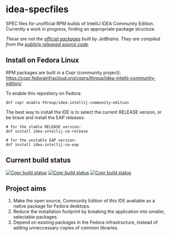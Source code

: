 # idea-specfiles

SPEC files for unofficial RPM builds of IntelliJ IDEA Community Edition.
Currently a work in progress, finding an appropriate package structure.

*These are not the [official packages](https://www.jetbrains.com/idea) built by JetBrains.
They are compiled from the [publicly released source code](https://github.com/JetBrains/intellij-community).*

## Install on Fedora Linux

RPM packages are built in a Copr (community project): https://copr.fedorainfracloud.org/coprs/throup/idea-intellij-community-edition/

To enable this repository on Fedora:
```
dnf copr enable throup/idea-intellij-community-edition
```

The best way to install the IDE is to select the current RELEASE version, or be brave and install the EAP releases:
```
# for the stable RELEASE version:
dnf install idea-intellij-ce-release

# for the unstable EAP version:
dnf install idea-intellij-ce-eap
```

## Current build status
[![Copr build status](https://copr.fedorainfracloud.org/coprs/throup/idea-intellij-community-edition/package/idea-intellij-ce-eap/status_image/last_build.png)](https://copr.fedorainfracloud.org/coprs/throup/idea-intellij-community-edition/package/idea-intellij-ce-eap/)
[![Copr build status](https://copr.fedorainfracloud.org/coprs/throup/idea-intellij-community-edition/package/idea-intellij-ce-release/status_image/last_build.png)](https://copr.fedorainfracloud.org/coprs/throup/idea-intellij-community-edition/package/idea-intellij-ce-release/)
[![Copr build status](https://copr.fedorainfracloud.org/coprs/throup/idea-intellij-community-edition/package/idea-intellij-community-edition/status_image/last_build.png)](https://copr.fedorainfracloud.org/coprs/throup/idea-intellij-community-edition/package/idea-intellij-community-edition/)


## Project aims
1. Make the open source, Community Edition of this IDE available as a native package for Fedora desktops.
2. Reduce the installation footprint by breaking the application into smaller, selectable packages.
3. Depend on existing packages in the Fedora infrastructure, instead of adding unneccessary copies of common libraries.
